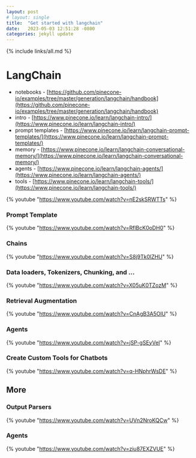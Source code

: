 ```yaml
---
layout: post
# layout: single
title:  "Get started with langchain"
date:   2023-05-03 12:51:28 -0800
categories: jekyll update
---
```


{% include links/all.md %}

# LangChain

 * notebooks - [https://github.com/pinecone-io/examples/tree/master/generation/langchain/handbook](https://github.com/pinecone-io/examples/tree/master/generation/langchain/handbook)
 * intro - [https://www.pinecone.io/learn/langchain-intro/](https://www.pinecone.io/learn/langchain-intro/)
 * prompt templates - [https://www.pinecone.io/learn/langchain-prompt-templates/](https://www.pinecone.io/learn/langchain-prompt-templates/)
 * memory - [https://www.pinecone.io/learn/langchain-conversational-memory/](https://www.pinecone.io/learn/langchain-conversational-memory/)
 * agents - [https://www.pinecone.io/learn/langchain-agents/](https://www.pinecone.io/learn/langchain-agents/)
 * tools - [https://www.pinecone.io/learn/langchain-tools/](https://www.pinecone.io/learn/langchain-tools/)

 {% youtube "https://www.youtube.com/watch?v=nE2skSRWTTs" %}

### Prompt Template

 {% youtube "https://www.youtube.com/watch?v=RflBcK0oDH0" %}

### Chains

 {% youtube "https://www.youtube.com/watch?v=S8j9Tk0lZHU" %}

### Data loaders, Tokenizers, Chunking, and ...

 {% youtube "https://www.youtube.com/watch?v=X05uK0TZozM" %}

### Retrieval Augmentation

 {% youtube "https://www.youtube.com/watch?v=CnAgB3A5OlU" %}

### Agents

 {% youtube "https://www.youtube.com/watch?v=jSP-gSEyVeI" %}

### Create Custom Tools for Chatbots

 {% youtube "https://www.youtube.com/watch?v=q-HNphrWsDE" %}

## More

### Output Parsers

 {% youtube "https://www.youtube.com/watch?v=UVn2NroKQCw" %}

### Agents

 {% youtube "https://www.youtube.com/watch?v=ziu87EXZVUE" %}
